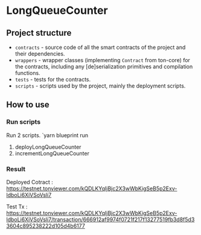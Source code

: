 # LongQueueCounter

## Project structure

-   `contracts` - source code of all the smart contracts of the project and their dependencies.
-   `wrappers` - wrapper classes (implementing `Contract` from ton-core) for the contracts, including any [de]serialization primitives and compilation functions.
-   `tests` - tests for the contracts.
-   `scripts` - scripts used by the project, mainly the deployment scripts.

## How to use

### Run scripts
Run 2 scripts.
`yarn blueprint run

1. deployLongQueueCounter
2. incrementLongQueueCounter

### Result

Deployed Cotract : https://testnet.tonviewer.com/kQDLKYqIjBjc2X3wWbKigSeB5p2Exv-ldboLi6XiVSoVsli7

Test Tx : https://testnet.tonviewer.com/kQDLKYqIjBjc2X3wWbKigSeB5p2Exv-ldboLi6XiVSoVsli7/transaction/666912af9974f0721f217f13277519fb3d8f5d33604c895238222d105d4b6177
